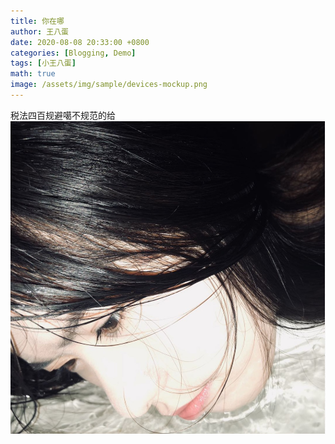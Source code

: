 ```yaml
---
title: 你在哪
author: 王八蛋
date: 2020-08-08 20:33:00 +0800
categories: [Blogging, Demo]
tags: [小王八蛋]
math: true
image: /assets/img/sample/devices-mockup.png
---
```

税法四百规避噶不规范的给
<img src="/assets/img/sample/pp.png"></img>